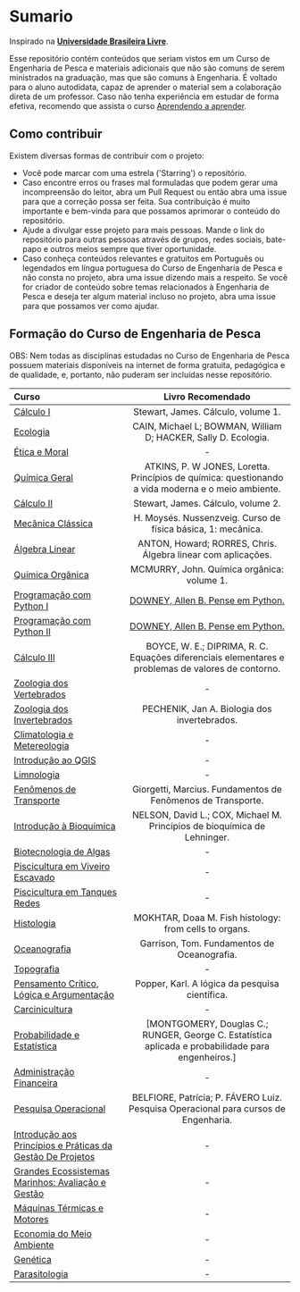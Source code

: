 # Sumario

Inspirado na **[Universidade Brasileira Livre](https://ulivre.dev/)**.

Esse repositório contém conteúdos que seriam vistos em um Curso de Engenharia de Pesca e materiais adicionais que não são comuns de serem ministrados na graduação, mas que são comuns à Engenharia. É voltado para o aluno autodidata, capaz de aprender o material sem a colaboração direta de um professor. Caso não tenha experiência em estudar de forma efetiva, recomendo que assista o curso [Aprendendo a aprender](https://pt.coursera.org/learn/aprender). 

## Como contribuir

Existem diversas formas de contribuir com o projeto:

* Você pode marcar com uma estrela ('Starring') o repositório.
* Caso encontre erros ou frases mal formuladas que podem gerar uma incompreensão do leitor, abra um Pull Request ou então abra uma issue para que a correção possa ser feita. Sua contribuição é muito importante e bem-vinda para que possamos aprimorar o conteúdo do repositório. 
* Ajude a divulgar esse projeto para mais pessoas. Mande o link do repositório para outras pessoas através de grupos, redes sociais, bate-papo e outros meios sempre que tiver oportunidade.
* Caso conheça conteúdos relevantes e gratuitos em Português ou legendados em língua portuguesa do Curso de Engenharia de Pesca e não consta no projeto, abra uma issue dizendo mais a respeito. Se você for criador de conteúdo sobre temas relacionados à Engenharia de Pesca e deseja ter algum material incluso no projeto, abra uma issue para que possamos ver como ajudar.

## Formação do Curso de Engenharia de Pesca

OBS: Nem todas as disciplinas estudadas no Curso de Engenharia de Pesca possuem materiais disponíveis na internet de forma gratuita, pedagógica e de qualidade, e, portanto, não puderam ser incluídas nesse repositório. 

Curso | Livro Recomendado
:-- | :--:
[Cálculo I](https://www.youtube.com/playlist?list=PL2D9B691A704C6F7B) | Stewart, James. Cálculo, volume 1. 
[Ecologia](https://www.youtube.com/playlist?list=PLxI8Can9yAHdcNx2ZVBgz61DTqVBQXGI-) | CAIN, Michael L; BOWMAN, William D; HACKER, Sally D. Ecologia.
[Ética e Moral](https://www.youtube.com/playlist?list=PLEN09sOf6M1NXe94zC4yggvhi5XYBcALx) | -
[Química Geral](https://www.youtube.com/playlist?list=PLAudUnJeNg4vPBwTS8TXgo7mp-3cENkPs) | ATKINS, P. W JONES, Loretta. Princípios de química: questionando a vida moderna e o meio ambiente.
[Cálculo II](https://www.youtube.com/playlist?list=PLxI8Can9yAHeZfF4HwiVmv4D6n3acKLER) | Stewart, James. Cálculo, volume 2.
[Mecânica Clássica](https://www.youtube.com/playlist?list=PLAudUnJeNg4vmlyuv__uBgdOkzw4VSrcJ) | H. Moysés. Nussenzveig. Curso de física básica, 1: mecânica.
[Álgebra Linear](https://www.youtube.com/playlist?list=PLxI8Can9yAHdUtWDKtTA9AmuICNyX9EIr) | ANTON, Howard; RORRES, Chris. Álgebra linear com aplicações.
[Química Orgânica](https://www.youtube.com/playlist?list=PLxI8Can9yAHf0GaPrTFHw3MF19Q53LIZI) | MCMURRY, John. Química orgânica: volume 1. 
[Programação com Python I](https://www.coursera.org/learn/ciencia-computacao-python-conceitos) | [DOWNEY, Allen B. Pense em Python.](https://penseallen.github.io/PensePython2e/)
[Programação com Python II](https://www.coursera.org/learn/ciencia-computacao-python-conceitos-2) | [DOWNEY, Allen B. Pense em Python.](https://penseallen.github.io/PensePython2e/)
[Cálculo III](https://www.youtube.com/playlist?list=PLFBA21F349930F92F) | BOYCE, W. E.; DIPRIMA, R. C. Equações diferenciais elementares e problemas de valores de contorno.
[Zoologia dos Vertebrados](https://www.youtube.com/playlist?list=PLxI8Can9yAHcopx1fQDk5J3ygiJRsYaQp) | -
[Zoologia dos Invertebrados](https://www.youtube.com/playlist?list=PLxI8Can9yAHcy25cft4jD8tRvHiHuv_pd) | PECHENIK, Jan A. Biologia dos invertebrados.
[Climatologia e Metereologia](https://www.youtube.com/playlist?list=PL6Yjyns8Zfk-UHsZfBKvNDc8udW_0bs4R) | -
[Introdução ao QGIS](https://www.youtube.com/playlist?list=PL551njkDL5YoBNPLTMTBA_LFQBLlA0OIU) | -
[Limnologia](https://www.youtube.com/playlist?list=PLy2RCEHNDLAIWS6fwAwrWJQq1JXlkyz6k) | -
[Fenômenos de Transporte](https://www.youtube.com/playlist?list=PLxI8Can9yAHeyiCZ3EKZM5TEC4rYU5SEF) | Giorgetti, Marcius. Fundamentos de Fenômenos de Transporte.
[Introdução à Bioquímica](https://www.youtube.com/playlist?list=PLAudUnJeNg4sJXpT-KXR_vVxG7ipT9e1Z) | NELSON, David L.; COX, Michael M. Princípios de bioquímica de Lehninger.
[Biotecnologia de Algas](https://www.coursera.org/learn/algae-biotechnology) | -
[Piscicultura em Viveiro Escavado](https://www.youtube.com/playlist?list=PLbLvD8yL_ERU8r6y1WJQNaLVAwsZszmM7) | -
[Piscicultura em Tanques Redes](https://www.youtube.com/playlist?list=PLbLvD8yL_ERUX4SK7IVjZpbvRgDDWKJ9j) | -
[Histologia](https://www.youtube.com/playlist?list=PLMxnlLy3zCw9F6IDaQbRaQCE66D3gnhEv) | MOKHTAR, Doaa M. Fish histology: from cells to organs.
[Oceanografia](https://www.youtube.com/playlist?list=PLAudUnJeNg4vzd59tFSI5UXxh1IBSU5QG) | Garrison, Tom. Fundamentos de Oceanografia.
[Topografia](https://www.youtube.com/playlist?list=PL1LpxbDN4zzh7XNOU45ruBgl-GjiwQROp) | -
[Pensamento Crítico, Lógica e Argumentação](https://www.coursera.org/learn/pensamento-critico-argumentacao) | Popper, Karl. A lógica da pesquisa científica.
[Carcinicultura](https://www.youtube.com/playlist?list=PLbLvD8yL_ERViQHtcBis-mGA0n_nticfi) | -
[Probabilidade e Estatística](https://www.youtube.com/playlist?list=PLrOyM49ctTx8HWnxWRBtKrfcuf7ew_3nm) | [MONTGOMERY, Douglas C.; RUNGER, George C. Estatística aplicada e probabilidade para engenheiros.]
[Administração Financeira](https://www.coursera.org/learn/administracao-financeira) | -
[Pesquisa Operacional](https://www.youtube.com/playlist?list=PLxI8Can9yAHfF7UUE4iyn0ZwKNrkft7nq) | BELFIORE, Patrícia; P. FÁVERO Luiz. Pesquisa Operacional para cursos de Engenharia.
[Introdução aos Princípios e Práticas da Gestão De Projetos](https://www.coursera.org/specializations/gestao-de-projetos-introducao-usp) | -
[Grandes Ecossistemas Marinhos: Avaliação e Gestão](https://www.coursera.org/learn/large-marine-ecosystems) | -
[Máquinas Térmicas e Motores](https://www.youtube.com/playlist?list=PL2Vvr2Agey6RY-OJEFQJthqZs66MO4ZYX) | -
[Economia do Meio Ambiente](https://www.youtube.com/@economiadomeioambiente4692/videos) | -
[Genética](https://www.youtube.com/playlist?list=PLxI8Can9yAHcMkgPplY4tRVkTWd11Kukj) | -
[Parasitologia](https://www.youtube.com/playlist?list=PLxI8Can9yAHcWPK9ePUKu3w-1YHKaO3Kr) | -
